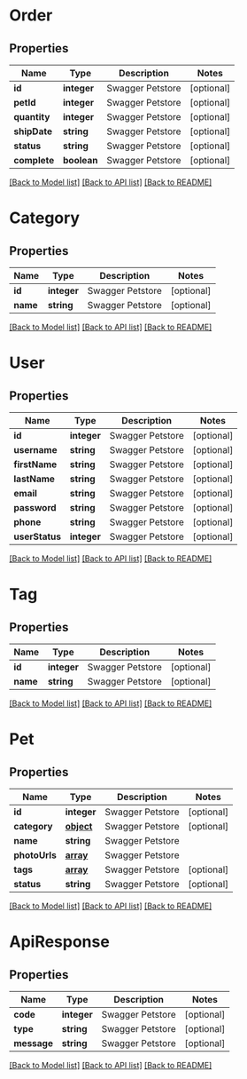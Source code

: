 # Order

## Properties
Name | Type | Description | Notes
------------ | ------------- | ------------- | -------------
**id** | **integer** | Swagger Petstore | [optional] 
**petId** | **integer** | Swagger Petstore | [optional] 
**quantity** | **integer** | Swagger Petstore | [optional] 
**shipDate** | **string** | Swagger Petstore | [optional] 
**status** | **string** | Swagger Petstore | [optional] 
**complete** | **boolean** | Swagger Petstore | [optional] 

[[Back to Model list]](../README.md#documentation-for-models) [[Back to API list]](../README.md#documentation-for-api-endpoints) [[Back to README]](../README.md)

# Category

## Properties
Name | Type | Description | Notes
------------ | ------------- | ------------- | -------------
**id** | **integer** | Swagger Petstore | [optional] 
**name** | **string** | Swagger Petstore | [optional] 

[[Back to Model list]](../README.md#documentation-for-models) [[Back to API list]](../README.md#documentation-for-api-endpoints) [[Back to README]](../README.md)

# User

## Properties
Name | Type | Description | Notes
------------ | ------------- | ------------- | -------------
**id** | **integer** | Swagger Petstore | [optional] 
**username** | **string** | Swagger Petstore | [optional] 
**firstName** | **string** | Swagger Petstore | [optional] 
**lastName** | **string** | Swagger Petstore | [optional] 
**email** | **string** | Swagger Petstore | [optional] 
**password** | **string** | Swagger Petstore | [optional] 
**phone** | **string** | Swagger Petstore | [optional] 
**userStatus** | **integer** | Swagger Petstore | [optional] 

[[Back to Model list]](../README.md#documentation-for-models) [[Back to API list]](../README.md#documentation-for-api-endpoints) [[Back to README]](../README.md)

# Tag

## Properties
Name | Type | Description | Notes
------------ | ------------- | ------------- | -------------
**id** | **integer** | Swagger Petstore | [optional] 
**name** | **string** | Swagger Petstore | [optional] 

[[Back to Model list]](../README.md#documentation-for-models) [[Back to API list]](../README.md#documentation-for-api-endpoints) [[Back to README]](../README.md)

# Pet

## Properties
Name | Type | Description | Notes
------------ | ------------- | ------------- | -------------
**id** | **integer** | Swagger Petstore | [optional] 
**category** | [**object**](.md) | Swagger Petstore | [optional] 
**name** | **string** | Swagger Petstore | 
**photoUrls** | [**array**](.md) | Swagger Petstore | 
**tags** | [**array**](.md) | Swagger Petstore | [optional] 
**status** | **string** | Swagger Petstore | [optional] 

[[Back to Model list]](../README.md#documentation-for-models) [[Back to API list]](../README.md#documentation-for-api-endpoints) [[Back to README]](../README.md)

# ApiResponse

## Properties
Name | Type | Description | Notes
------------ | ------------- | ------------- | -------------
**code** | **integer** | Swagger Petstore | [optional] 
**type** | **string** | Swagger Petstore | [optional] 
**message** | **string** | Swagger Petstore | [optional] 

[[Back to Model list]](../README.md#documentation-for-models) [[Back to API list]](../README.md#documentation-for-api-endpoints) [[Back to README]](../README.md)

